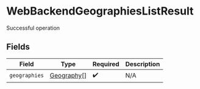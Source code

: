 # WebBackendGeographiesListResult

Successful operation


## Fields

| Field                                           | Type                                            | Required                                        | Description                                     |
| ----------------------------------------------- | ----------------------------------------------- | ----------------------------------------------- | ----------------------------------------------- |
| `geographies`                                   | [Geography](../../models/shared/geography.md)[] | :heavy_check_mark:                              | N/A                                             |